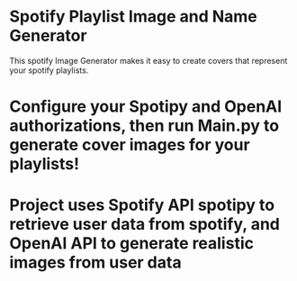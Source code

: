# Spotify Playlist Image and Name Generator

This spotify Image Generator makes it easy to create covers that represent your spotify playlists.

# Configure your Spotipy and OpenAI authorizations, then run Main.py to generate cover images for your playlists!

# Project uses Spotify API spotipy to retrieve user data from spotify, and OpenAI API to generate realistic images from user data
